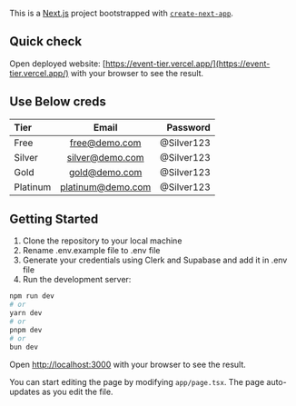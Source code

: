 This is a [Next.js](https://nextjs.org) project bootstrapped with [`create-next-app`](https://nextjs.org/docs/app/api-reference/cli/create-next-app).
## Quick check
Open deployed website: [https://event-tier.vercel.app/](https://event-tier.vercel.app/) with your browser to see the result.

## Use Below creds
| Tier | Email | Password |
| :--- | :---: | ---: |
|Free| free@demo.com | @Silver123|
|Silver| silver@demo.com | @Silver123|
|Gold| gold@demo.com | @Silver123|
|Platinum| platinum@demo.com | @Silver123|

## Getting Started
1. Clone the repository to your local machine
2. Rename .env.example file to .env file
3. Generate your credentials using Clerk and Supabase and add it in .env file
4. Run the development server:

```bash
npm run dev
# or
yarn dev
# or
pnpm dev
# or
bun dev
```

Open [http://localhost:3000](http://localhost:3000) with your browser to see the result.

You can start editing the page by modifying `app/page.tsx`. The page auto-updates as you edit the file.
